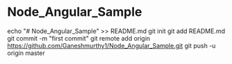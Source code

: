 # Node_Angular_Sample

echo "# Node_Angular_Sample" >> README.md
git init
git add README.md
git commit -m "first commit"
git remote add origin https://github.com/Ganeshmurthy1/Node_Angular_Sample.git
git push -u origin master
